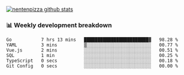 [![nentenpizza github stats](https://github-readme-stats.vercel.app/api?username=nentenpizza&count_private=true)](https://github.com/anuraghazra/github-readme-stats)

### 📊 Weekly development breakdown
<!--START_SECTION:waka-->

```text
Go           7 hrs 13 mins   ████████████████████████▓   98.28 %
YAML         3 mins          ▒░░░░░░░░░░░░░░░░░░░░░░░░   00.77 %
Vue.js       2 mins          ░░░░░░░░░░░░░░░░░░░░░░░░░   00.51 %
SQL          1 min           ░░░░░░░░░░░░░░░░░░░░░░░░░   00.25 %
TypeScript   0 secs          ░░░░░░░░░░░░░░░░░░░░░░░░░   00.18 %
Git Config   0 secs          ░░░░░░░░░░░░░░░░░░░░░░░░░   00.00 %
```

<!--END_SECTION:waka-->


